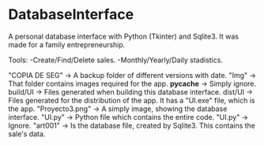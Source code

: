 # DatabaseInterface
A personal database interface with Python (Tkinter) and Sqlite3. It was made for a family entrepreneurship.

Tools: 
-Create/Find/Delete sales. 
-Monthly/Yearly/Daily stadistics. 


"COPIA DE SEG" -> A backup folder of different versions with date.
"Img" -> That folder contains images required for the app.
__pycache__ -> Simply ignore.
build/UI -> Files generated when building this database interface.
dist/UI -> Files generated for the distribution of the app. It has a "UI.exe" file, which is the app.
"Proyecto3.png" -> A simply image, showing the database interface.
"UI.py" -> Python file which contains the entire code.
"UI.py" -> Ignore.
"art001" -> Is the database file, created by Sqlite3. This contains the sale's data.
